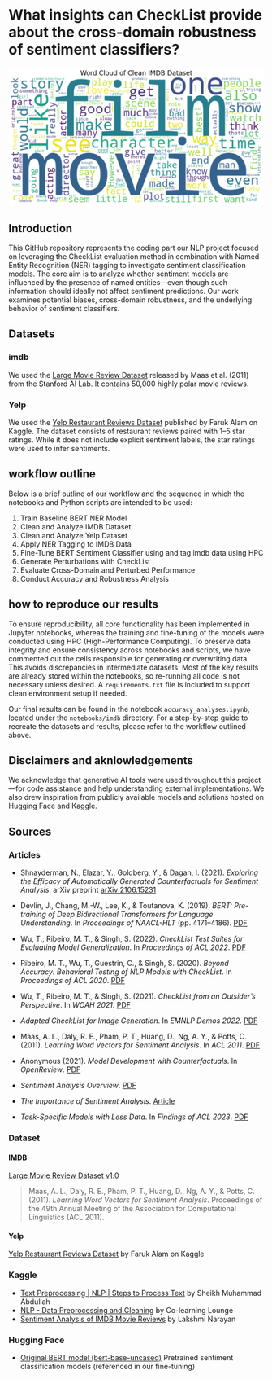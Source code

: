 # What insights can CheckList provide about the cross-domain robustness of sentiment classifiers?

![](report/images/wordcloud.png)


## Introduction

This GitHub repository represents the coding part our NLP project focused on leveraging the CheckList evaluation method in combination with Named Entity Recognition (NER) tagging to investigate sentiment classification models. The core aim is to analyze whether sentiment models are influenced by the presence of named entities—even though such information should ideally not affect sentiment predictions. Our work examines potential biases, cross-domain robustness, and the underlying behavior of sentiment classifiers.

## Datasets

### imdb

We used the [Large Movie Review Dataset](https://ai.stanford.edu/~amaas/data/sentiment/) released by Maas et al. (2011) from the Stanford AI Lab. It contains 50,000 highly polar movie reviews.

### Yelp

We used the [Yelp Restaurant Reviews Dataset](https://www.kaggle.com/datasets/farukalam/yelp-restaurant-reviews) published by Faruk Alam on Kaggle. The dataset consists of restaurant reviews paired with 1–5 star ratings. While it does not include explicit sentiment labels, the star ratings were used to infer sentiments.

## workflow outline

Below is a brief outline of our workflow and the sequence in which the notebooks and Python scripts are intended to be used:

1. Train Baseline BERT NER Model
2. Clean and Analyze IMDB Dataset
3. Clean and Analyze Yelp Dataset
4. Apply NER Tagging to IMDB Data
5. Fine-Tune BERT Sentiment Classifier using and tag imdb data using HPC
6. Generate Perturbations with CheckList
7. Evaluate Cross-Domain and Perturbed Performance
8. Conduct Accuracy and Robustness Analysis

## how to reproduce our results

To ensure reproducibility, all core functionality has been implemented in Jupyter notebooks, whereas the training and fine-tuning of the models were conducted using HPC (High-Performance Computing). To preserve data integrity and ensure consistency across notebooks and scripts, we have commented out the cells responsible for generating or overwriting data. This avoids discrepancies in intermediate datasets. Most of the key results are already stored within the notebooks, so re-running all code is not necessary unless desired. A `requirements.txt` file is included to support clean environment setup if needed.

Our final results can be found in the notebook `accuracy_analyses.ipynb`, located under the `notebooks/imdb` directory. For a step-by-step guide to recreate the datasets and results, please refer to the workflow outlined above.


## Disclaimers and aknlowledgements

We acknowledge that generative AI tools were used throughout this project—for code assistance and help understanding external implementations. We also drew inspiration from publicly available models and solutions hosted on Hugging Face and Kaggle.

## Sources

### Articles

- Shnayderman, N., Elazar, Y., Goldberg, Y., & Dagan, I. (2021). *Exploring the Efficacy of Automatically Generated Counterfactuals for Sentiment Analysis*. arXiv preprint [arXiv:2106.15231](https://arxiv.org/pdf/2106.15231)

- Devlin, J., Chang, M.-W., Lee, K., & Toutanova, K. (2019). *BERT: Pre-training of Deep Bidirectional Transformers for Language Understanding*. In *Proceedings of NAACL-HLT* (pp. 4171–4186). [PDF](https://aclanthology.org/N19-1423.pdf)

- Wu, T., Ribeiro, M. T., & Singh, S. (2022). *CheckList Test Suites for Evaluating Model Generalization*. In *Proceedings of ACL 2022*. [PDF](https://aclanthology.org/2022.acl-long.577.pdf)

- Ribeiro, M. T., Wu, T., Guestrin, C., & Singh, S. (2020). *Beyond Accuracy: Behavioral Testing of NLP Models with CheckList*. In *Proceedings of ACL 2020*. [PDF](https://aclanthology.org/2020.acl-main.442.pdf)

- Wu, T., Ribeiro, M. T., & Singh, S. (2021). *CheckList from an Outsider’s Perspective*. In *WOAH 2021*. [PDF](https://aclanthology.org/2021.woah-1.9.pdf)

- *Adapted CheckList for Image Generation*. In *EMNLP Demos 2022*. [PDF](https://aclanthology.org/2022.emnlp-demos.4.pdf)

- Maas, A. L., Daly, R. E., Pham, P. T., Huang, D., Ng, A. Y., & Potts, C. (2011). *Learning Word Vectors for Sentiment Analysis*. In *ACL 2011*. [PDF](https://aclanthology.org/P11-1015.pdf)

- Anonymous (2021). *Model Development with Counterfactuals*. In *OpenReview*. [PDF](https://openreview.net/pdf?id=B329drNt9Dj)

- *Sentiment Analysis Overview*. [PDF](https://aclanthology.org/N18-1171.pdf)

- *The Importance of Sentiment Analysis*. [Article](https://journal.arrus.id/index.php/soshum/article/view/1992/1297)

- *Task-Specific Models with Less Data*. In *Findings of ACL 2023*. [PDF](https://aclanthology.org/2023.findings-acl.507.pdf)

### Dataset

#### IMDB

[Large Movie Review Dataset v1.0](https://ai.stanford.edu/~amaas/data/sentiment/)  
> Maas, A. L., Daly, R. E., Pham, P. T., Huang, D., Ng, A. Y., & Potts, C. (2011). *Learning Word Vectors for Sentiment Analysis*. Proceedings of the 49th Annual Meeting of the Association for Computational Linguistics (ACL 2011).

#### Yelp

[Yelp Restaurant Reviews Dataset](https://www.kaggle.com/datasets/farukalam/yelp-restaurant-reviews) by Faruk Alam on Kaggle

### Kaggle

- [Text Preprocessing | NLP | Steps to Process Text](https://www.kaggle.com/code/abdmental01/text-preprocessing-nlp-steps-to-process-text) by Sheikh Muhammad Abdullah  
- [NLP - Data Preprocessing and Cleaning](https://www.kaggle.com/code/colearninglounge/nlp-data-preprocessing-and-cleaning) by Co-learning Lounge  
- [Sentiment Analysis of IMDB Movie Reviews](https://www.kaggle.com/code/lakshmi25npathi/sentiment-analysis-of-imdb-movie-reviews/notebook) by Lakshmi Narayan

### Hugging Face

- [Original BERT model (bert-base-uncased)](https://huggingface.co/bert-base-uncased) Pretrained sentiment classification models (referenced in our fine-tuning)
